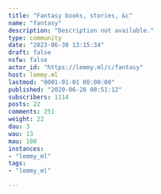 ```yaml
---
title: "Fantasy books, stories, &c" 
name: "fantasy"
description: "Description not available."
type: community
date: "2023-06-30 13:15:34"
draft: false
nsfw: false
actor_id: "https://lemmy.ml/c/fantasy"
host: lemmy.ml
lastmod: "0001-01-01 00:00:00"
published: "2020-06-28 08:51:12"
subscribers: 1114
posts: 22
comments: 251
weight: 22
dau: 3
wau: 13
mau: 100
instances:
- "lemmy_ml"
tags: 
- "lemmy_ml"

---
```

